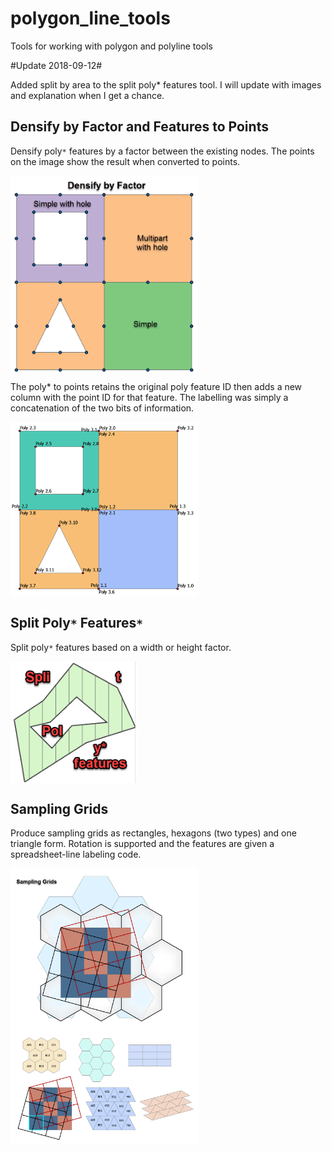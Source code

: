 # polygon_line_tools

Tools for working with polygon and polyline tools

#Update 2018-09-12#

Added split by area to the split poly* features tool.  I will update with images and explanation when I get a chance.

## Densify by Factor and Features to Points

Densify poly`*` features by a factor between the existing nodes.  The points on the image show the result when converted to points.

<img src="Images/Densify.png" align="center" width="300">


The poly* to points retains the original poly feature ID then adds a new column with the point ID for that feature.  The labelling was simply a concatenation of the two bits of information.

<img src="Images/poly_pnts.png" align="center" width="300">

## Split Poly`*` Features`*`

Split poly`*` features based on a width or height factor.

<img src="Images/Split_poly_features.png" align="center" width="200">

## Sampling Grids

Produce sampling grids as rectangles, hexagons (two types) and one triangle form.
Rotation is supported and the features are given a spreadsheet-line labeling code.

<img src="Images/sampling_grid_results.png" align="center" width="300">


<img src="Images/sampling_grids.png" align="center" width="300" >

